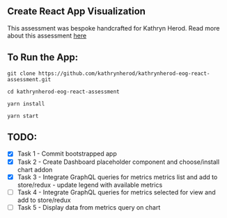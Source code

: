 ## Create React App Visualization

This assessment was bespoke handcrafted for Kathryn Herod.
Read more about this assessment [here](https://react.eogresources.com)

## To Run the App:

`git clone https://github.com/kathrynherod/kathrynherod-eog-react-assessment.git`

`cd kathrynherod-eog-react-assessment`

`yarn install`

`yarn start`

## TODO:
- [x] Task 1 - Commit bootstrapped app
- [x] Task 2 - Create Dashboard placeholder component and choose/install chart addon
- [X] Task 3 - Integrate GraphQL queries for metrics metrics list and add to store/redux - update legend with available metrics
- [ ] Task 4 - Integrate GraphQL queries for metrics selected for view and add to store/redux
- [ ] Task 5 - Display data from metrics query on chart
